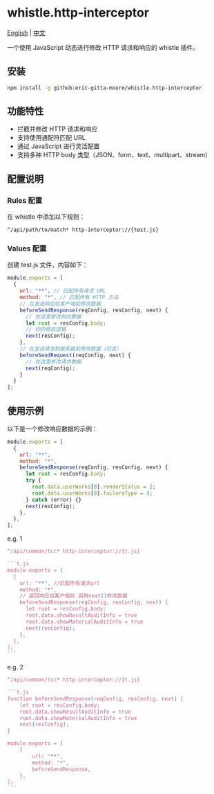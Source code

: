# whistle.http-interceptor

[English](README.md) | [中文](README.cn.md)

一个使用 JavaScript 动态进行修改 HTTP 请求和响应的 whistle 插件。

## 安装

```bash
npm install -g github:eric-gitta-moore/whistle.http-interceptor
```

## 功能特性

- 拦截并修改 HTTP 请求和响应
- 支持使用通配符匹配 URL
- 通过 JavaScript 进行灵活配置
- 支持多种 HTTP body 类型（JSON、form、text、multipart、stream）

## 配置说明

### Rules 配置

在 whistle 中添加以下规则：

```
^/api/path/to/match* http-interceptor://{test.js}
```

### Values 配置

创建 test.js 文件，内容如下：

```js
module.exports = [
  {
    url: "**", // 匹配所有请求 URL
    method: "*", // 匹配所有 HTTP 方法
    // 在发送响应给客户端前修改数据
    beforeSendResponse(reqConfig, resConfig, next) {
      // 在这里修改响应数据
      let root = resConfig.body;
      // 你的修改逻辑
      next(resConfig);
    },
    // 在发送请求到服务器前修改数据（可选）
    beforeSendRequest(reqConfig, next) {
      // 在这里修改请求数据
      next(reqConfig);
    }
  }
];
```

## 使用示例

以下是一个修改响应数据的示例：

```js
module.exports = [
  {
    url: "**",
    method: "*",
    beforeSendResponse(reqConfig, resConfig, next) {
      let root = resConfig.body;
      try {
        root.data.userWorks[0].renderStatus = 2;
        root.data.userWorks[0].failureType = 3;
      } catch (error) {}
      next(resConfig);
    },
  },
];
```

e.g. 1

````js
^/api/common/tcc* http-interceptor://{t.js}

```t.js
module.exports = [
  {
    url: "**", //匹配所有请求url
    method: "*",
    // 返回响应给客户端前 调用next()修改数据
    beforeSendResponse(reqConfig, resConfig, next) {
      let root = resConfig.body;
      root.data.showResultAuditInfo = true
      root.data.showMaterialAuditInfo = true
      next(resConfig);
    },
  },
];
```
````

e.g. 2

````js
^/api/common/tcc* http-interceptor://{t.js}

```t.js
function beforeSendResponse(reqConfig, resConfig, next) {
    let root = resConfig.body;
    root.data.showResultAuditInfo = true
    root.data.showMaterialAuditInfo = true
    next(resConfig);
}

module.exports = [
    {
        url: "**",
        method: "*",
        beforeSendResponse,
    },
];
```
````
